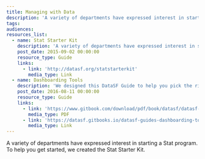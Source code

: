 ```yaml
---
title: Managing with Data
description: 'A variety of departments have expressed interest in starting a Stat program. To help you get started, we created the Stat Starter Kit.'
tags:
audiences:
resources_list:
  - name: Stat Starter Kit
    description: 'A variety of departments have expressed interest in starting a Stat program. To help you get started, we created the Stat Starter Kit.'
    post_date: 2015-09-02 00:00:00
    resource_type: Guide
    links:
      - link: 'http://datasf.org/statstarterkit'
        media_type: Link
  - name: Dashboarding Tools
    description: 'We designed this DataSF Guide to help you pick the right tool for your dashboarding needs. Dashboarding tools help visualize your data. You can use them for public reporting, internal tracking or a Department Stat program.'
    post_date: 2016-08-11 00:00:00
    resource_type: Guide
    links:
      - link: 'https://www.gitbook.com/download/pdf/book/datasf/datasf-guides-dashboarding-tools'
        media_type: PDF
      - link: 'https://datasf.gitbooks.io/datasf-guides-dashboarding-tools/content/'
        media_type: Link
---
```



A variety of departments have expressed interest in starting a Stat program. To help you get started, we created the Stat Starter Kit.